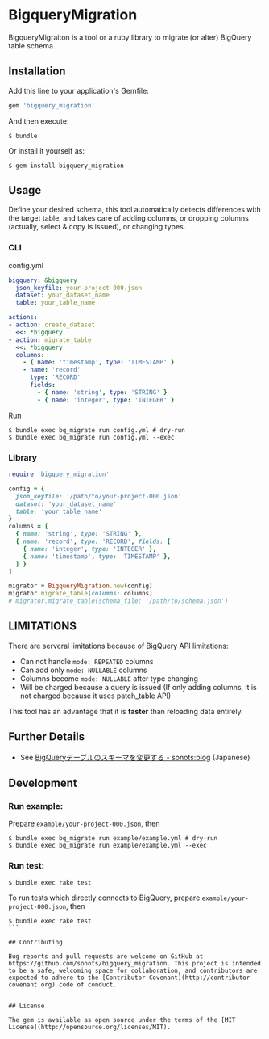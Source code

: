 # BigqueryMigration

BigqueryMigraiton is a tool or a ruby library to migrate (or alter) BigQuery table schema.

## Installation

Add this line to your application's Gemfile:

```ruby
gem 'bigquery_migration'
```

And then execute:

    $ bundle

Or install it yourself as:

    $ gem install bigquery_migration

## Usage

Define your desired schema, this tool automatically detects differences with the target table, and takes care of adding columns, or dropping columns (actually, select & copy is issued), or changing types.

### CLI

config.yml

```yaml
bigquery: &bigquery
  json_keyfile: your-project-000.json
  dataset: your_dataset_name
  table: your_table_name

actions:
- action: create_dataset
  <<: *bigquery
- action: migrate_table
  <<: *bigquery
  columns:
    - { name: 'timestamp', type: 'TIMESTAMP' }
    - name: 'record'
      type: 'RECORD'
      fields:
        - { name: 'string', type: 'STRING' }
        - { name: 'integer', type: 'INTEGER' }
```

Run

```
$ bundle exec bq_migrate run config.yml # dry-run
$ bundle exec bq_migrate run config.yml --exec
```

### Library

```ruby
require 'bigquery_migration'

config = {
  json_keyfile: '/path/to/your-project-000.json'
  dataset: 'your_dataset_name'
  table: 'your_table_name'
}
columns = [
  { name: 'string', type: 'STRING' },
  { name: 'record', type: 'RECORD', fields: [
    { name: 'integer', type: 'INTEGER' },
    { name: 'timestamp', type: 'TIMESTAMP' },
  ] }
]

migrator = BigqueryMigration.new(config)
migrator.migrate_table(columns: columns)
# migrator.migrate_table(schema_file: '/path/to/schema.json')
```

## LIMITATIONS

There are serveral limitations because of BigQuery API limitations:

* Can not handle `mode: REPEATED` columns
* Can add only `mode: NULLABLE` columns
* Columns become `mode: NULLABLE` after type changing
* Will be charged because a query is issued (If only adding columns, it is not charged because it uses patch_table API)

This tool has an advantage that it is **faster** than reloading data entirely.

## Further Details

* See [BigQueryテーブルのスキーマを変更する - sonots:blog](http://blog.livedoor.jp/sonots/archives/47294596.html) (Japanese)

## Development

### Run example:

Prepare `example/your-project-000.json`, then

```
$ bundle exec bq_migrate run example/example.yml # dry-run
$ bundle exec bq_migrate run example/example.yml --exec
```

### Run test:

```
$ bundle exec rake test
```

To run tests which directly connects to BigQuery, prepare `example/your-project-000.json`, then

````
$ bundle exec rake test
```

## Contributing

Bug reports and pull requests are welcome on GitHub at https://github.com/sonots/bigquery_migration. This project is intended to be a safe, welcoming space for collaboration, and contributors are expected to adhere to the [Contributor Covenant](http://contributor-covenant.org) code of conduct.


## License

The gem is available as open source under the terms of the [MIT License](http://opensource.org/licenses/MIT).
